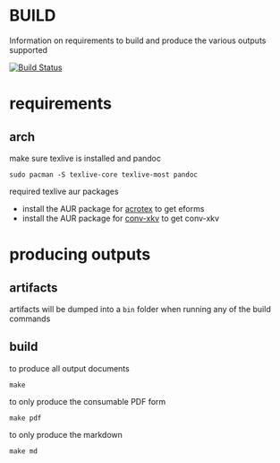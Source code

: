 BUILD
===
Information on requirements to build and produce the various outputs supported

[![Build Status](https://travis-ci.org/enckse/ARL-Open-Source-Guidance-and-Instructions.svg?branch=travisci)](https://travis-ci.org/enckse/ARL-Open-Source-Guidance-and-Instructions)

# requirements

## arch

make sure texlive is installed and pandoc
```
sudo pacman -S texlive-core texlive-most pandoc
```

required texlive aur packages
* install the AUR package for [acrotex](https://aur.archlinux.org/packages/texlive-acrotex/) to get eforms
* install the AUR package for [conv-xkv](https://aur.archlinux.org/packages/texlive-conv-xkv/) to get conv-xkv

# producing outputs

## artifacts

artifacts will be dumped into a `bin` folder when running any of the build commands

## build

to produce all output documents
```
make
```

to only produce the consumable PDF form
```
make pdf
```

to only produce the markdown
```
make md
```
